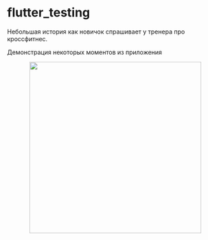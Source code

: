 # flutter_testing

Небольшая история как новичок спрашивает у тренера про кроссфитнес. 

Демонстрация некоторых моментов из приложения
<p align="center">
<img src="demo/video.gif" width=400> 
</p>
<br> 